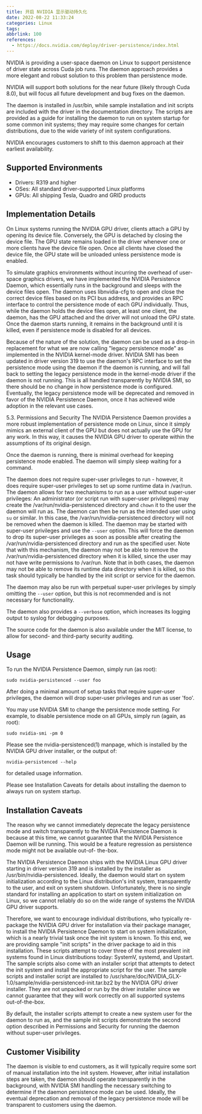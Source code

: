 ```yaml
---
title: 开启 NVIDIA 显示驱动持久化
date: 2022-08-22 11:33:24
categories: Linux
tags:
abbrlink: 100
references:
  - https://docs.nvidia.com/deploy/driver-persistence/index.html
---
```

NVIDIA is providing a user-space daemon on Linux to support persistence of driver state across Cuda job runs. The daemon approach provides a more elegant and robust solution to this problem than persistence mode.

NVIDIA will support both solutions for the near future (likely through Cuda 8.0), but will focus all future development and bug fixes on the daemon.

The daemon is installed in /usr/bin, while sample installation and init scripts are included with the driver in the documentation directory. The scripts are provided as a guide for installing the daemon to run on system startup for some common init systems; they may require some changes for certain distributions, due to the wide variety of init system configurations.

NVIDIA encourages customers to shift to this daemon approach at their earliest availability.

## Supported Environments

- Drivers: R319 and higher
- OSes: All standard driver-supported Linux platforms
- GPUs: All shipping Tesla, Quadro and GRID products

## Implementation Details

On Linux systems running the NVIDIA GPU driver, clients attach a GPU by opening its device file. Conversely, the GPU is detached by closing the device file. The GPU state remains loaded in the driver whenever one or more clients have the device file open. Once all clients have closed the device file, the GPU state will be unloaded unless persistence mode is enabled.

<!-- more -->

To simulate graphics environments without incurring the overhead of user-space graphics drivers, we have implemented the NVIDIA Persistence Daemon, which essentially runs in the background and sleeps with the device files open. The daemon uses libnvidia-cfg to open and close the correct device files based on its PCI bus address, and provides an RPC interface to control the persistence mode of each GPU individually. Thus, while the daemon holds the device files open, at least one client, the daemon, has the GPU attached and the driver will not unload the GPU state. Once the daemon starts running, it remains in the background until it is killed, even if persistence mode is disabled for all devices.

Because of the nature of the solution, the daemon can be used as a drop-in replacement for what we are now calling "legacy persistence mode" as implemented in the NVIDIA kernel-mode driver. NVIDIA SMI has been updated in driver version 319 to use the daemon's RPC interface to set the persistence mode using the daemon if the daemon is running, and will fall back to setting the legacy persistence mode in the kernel-mode driver if the daemon is not running. This is all handled transparently by NVIDIA SMI, so there should be no change in how persistence mode is configured. Eventually, the legacy persistence mode will be deprecated and removed in favor of the NVIDIA Persistence Daemon, once it has achieved wide adoption in the relevant use cases.

5.3. Permissions and Security
The NVIDIA Persistence Daemon provides a more robust implementation of persistence mode on Linux, since it simply mimics an external client of the GPU but does not actually use the GPU for any work. In this way, it causes the NVIDIA GPU driver to operate within the assumptions of its original design.

Once the daemon is running, there is minimal overhead for keeping persistence mode enabled. The daemon will simply sleep waiting for a command.

The daemon does not require super-user privileges to run - however, it does require super-user privileges to set up some runtime data in /var/run. The daemon allows for two mechanisms to run as a user without super-user privileges:
An administrator (or script run with super-user privileges) may create the /var/run/nvidia-persistenced directory and `chown` it to the user the daemon will run as. The daemon can then be run as the intended user using `su` or similar. In this case, the /var/run/nvidia-persistenced directory will not be removed when the daemon is killed.
The daemon may be started with super-user privileges and use the `--user` option. This will force the daemon to drop its super-user privileges as soon as possible after creating the /var/run/nvidia-persistenced directory and run as the specified user. Note that with this mechanism, the daemon may not be able to remove the /var/run/nvidia-persistenced directory when it is killed, since the user may not have write permissions to /var/run.
Note that in both cases, the daemon may not be able to remove its runtime data directory when it is killed, so this task should typically be handled by the init script or service for the daemon.

The daemon may also be run with perpetual super-user privileges by simply omitting the `--user` option, but this is not recommended and is not necessary for functionality.

The daemon also provides a `--verbose` option, which increases its logging output to syslog for debugging purposes.

The source code for the daemon is also available under the MIT license, to allow for second- and third-party security auditing.

## Usage

To run the NVIDIA Persistence Daemon, simply run (as root):

```
sudo nvidia-persistenced --user foo
```

After doing a minimal amount of setup tasks that require super-user privileges, the daemon will drop super-user privileges and run as user 'foo'.

You may use NVIDIA SMI to change the persistence mode setting. For example, to disable persistence mode on all GPUs, simply run (again, as root):

```
sudo nvidia-smi -pm 0
```

Please see the nvidia-persistenced(1) manpage, which is installed by the NVIDIA GPU driver installer, or the output of:

```
nvidia-persistenced --help
```

for detailed usage information.

Please see Installation Caveats for details about installing the daemon to always run on system startup.

## Installation Caveats

The reason why we cannot immediately deprecate the legacy persistence mode and switch transparently to the NVIDIA Persistence Daemon is because at this time, we cannot guarantee that the NVIDIA Persistence Daemon will be running. This would be a feature regression as persistence mode might not be available out-of- the-box.

The NVIDIA Persistence Daemon ships with the NVIDIA Linux GPU driver starting in driver version 319 and is installed by the installer as /usr/bin/nvidia-persistenced. Ideally, the daemon would start on system initialization according to the Linux distribution's init system, transparently to the user, and exit on system shutdown. Unfortunately, there is no single standard for installing an application to start on system initialization on Linux, so we cannot reliably do so on the wide range of systems the NVIDIA GPU driver supports.

Therefore, we want to encourage individual distributions, who typically re-package the NVIDIA GPU driver for installation via their package manager, to install the NVIDIA Persistence Daemon to start on system initialization, which is a nearly trivial task once the init system is known. To this end, we are providing sample "init scripts" in the driver package to aid in this installation. These scripts attempt to cover three of the most prevalent init systems found in Linux distributions today: SystemV, systemd, and Upstart. The sample scripts also come with an installer script that attempts to detect the init system and install the appropriate script for the user. The sample scripts and installer script are installed to /usr/share/doc/NVIDIA_GLX-1.0/sample/nvidia-persistenced-init.tar.bz2 by the NVIDIA GPU driver installer. They are not unpacked or run by the driver installer since we cannot guarantee that they will work correctly on all supported systems out-of-the-box.

By default, the installer scripts attempt to create a new system user for the daemon to run as, and the sample init scripts demonstrate the second option described in Permissions and Security for running the daemon without super-user privileges.

## Customer Visibility

The daemon is visible to end customers, as it will typically require some sort of manual installation into the init system. However, after initial installation steps are taken, the daemon should operate transparently in the background, with NVIDIA SMI handling the necessary switching to determine if the daemon persistence mode can be used. Ideally, the eventual deprecation and removal of the legacy persistence mode will be transparent to customers using the daemon.
